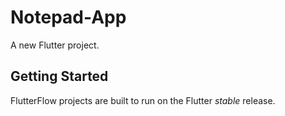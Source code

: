 # Notepad-App

A new Flutter project.

## Getting Started

FlutterFlow projects are built to run on the Flutter _stable_ release.
